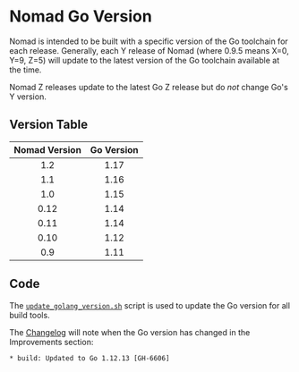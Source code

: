# Nomad Go Version

Nomad is intended to be built with a specific version of the Go toolchain for
each release. Generally, each Y release of Nomad (where 0.9.5 means X=0, Y=9,
Z=5) will update to the latest version of the Go toolchain available at the
time.

Nomad Z releases update to the latest Go Z release but do *not* change Go's Y
version.

## Version Table

| Nomad Version | Go Version |
|:-------------:|:----------:|
| 1.2           | 1.17       |
| 1.1           | 1.16       |
| 1.0           | 1.15       |
| 0.12          | 1.14       |
| 0.11          | 1.14       |
| 0.10          | 1.12       |
| 0.9           | 1.11       |

## Code

The
[`update_golang_version.sh`](https://github.com/hernad/nomad/blob/main/scripts/update_golang_version.sh)
script is used to update the Go version for all build tools.

The [Changelog](https://github.com/hernad/nomad/blob/main/CHANGELOG.md)
will note when the Go version has changed in the Improvements section:

```
* build: Updated to Go 1.12.13 [GH-6606]
```
